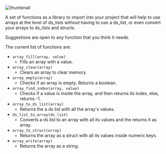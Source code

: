 ![thumbnail](https://user-images.githubusercontent.com/51156767/170146814-d530b852-2685-430e-806f-aa05237b1775.png)

A set of functions as a library to import into your project that will help to use arrays at the level of ds_lists without having to use a ds_list, or even convert your arrays to ds_lists and structs.

Suggestions are open to any function that you think it needs.

The current list of functions are:
- `array_fill(array, value)`
  - Fills an array with a value.
- `array_clear(array)`
  - Clears an array to clear memory.
- `array_empty(array)`
  - Checks if an array is empty. Returns a boolean.
- `array_find_index(array, value)`
  - Checks if a value is inside the array, and then returns its index, else, returns -1.
- `array_to_ds_list(array)`
  - Returns the a ds list with all the array's values.
- `ds_list_to_array(ds_list)`
  - Converts a ds list to an array with all its values and the returns it as array.
- `array_to_struct(array)`
  - Returns the array as a struct with all its values inside numeric keys.
- `array_write(array)`
  - Returns the array as a string.
